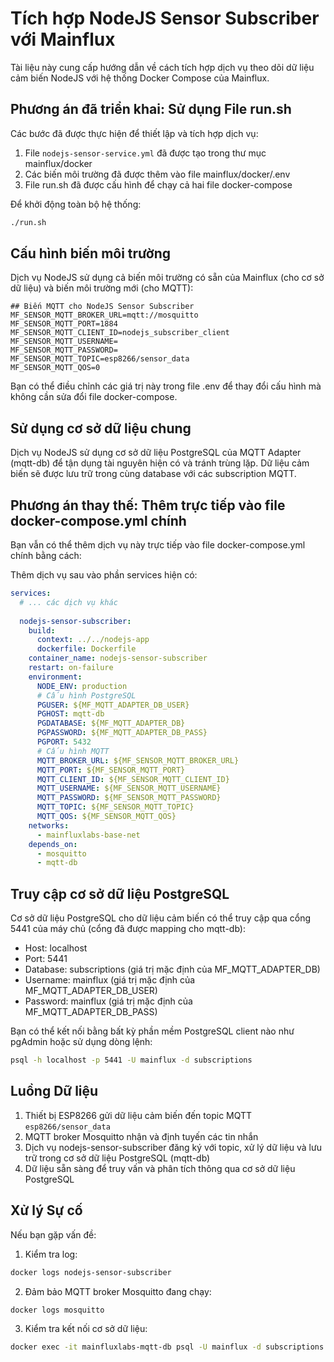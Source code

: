 # Tích hợp NodeJS Sensor Subscriber với Mainflux

Tài liệu này cung cấp hướng dẫn về cách tích hợp dịch vụ theo dõi dữ liệu cảm biến NodeJS với hệ thống Docker Compose của Mainflux.

## Phương án đã triển khai: Sử dụng File run.sh

Các bước đã được thực hiện để thiết lập và tích hợp dịch vụ:

1. File `nodejs-sensor-service.yml` đã được tạo trong thư mục mainflux/docker
2. Các biến môi trường đã được thêm vào file mainflux/docker/.env
3. File run.sh đã được cấu hình để chạy cả hai file docker-compose

Để khởi động toàn bộ hệ thống:

```bash
./run.sh
```

## Cấu hình biến môi trường

Dịch vụ NodeJS sử dụng cả biến môi trường có sẵn của Mainflux (cho cơ sở dữ liệu) và biến môi trường mới (cho MQTT):

```
## Biến MQTT cho NodeJS Sensor Subscriber
MF_SENSOR_MQTT_BROKER_URL=mqtt://mosquitto
MF_SENSOR_MQTT_PORT=1884
MF_SENSOR_MQTT_CLIENT_ID=nodejs_subscriber_client
MF_SENSOR_MQTT_USERNAME=
MF_SENSOR_MQTT_PASSWORD=
MF_SENSOR_MQTT_TOPIC=esp8266/sensor_data
MF_SENSOR_MQTT_QOS=0
```

Bạn có thể điều chỉnh các giá trị này trong file .env để thay đổi cấu hình mà không cần sửa đổi file docker-compose.

## Sử dụng cơ sở dữ liệu chung

Dịch vụ NodeJS sử dụng cơ sở dữ liệu PostgreSQL của MQTT Adapter (mqtt-db) để tận dụng tài nguyên hiện có và tránh trùng lặp. Dữ liệu cảm biến sẽ được lưu trữ trong cùng database với các subscription MQTT.

## Phương án thay thế: Thêm trực tiếp vào file docker-compose.yml chính

Bạn vẫn có thể thêm dịch vụ này trực tiếp vào file docker-compose.yml chính bằng cách:

Thêm dịch vụ sau vào phần services hiện có:
```yaml
services:
  # ... các dịch vụ khác
  
  nodejs-sensor-subscriber:
    build: 
      context: ../../nodejs-app
      dockerfile: Dockerfile
    container_name: nodejs-sensor-subscriber
    restart: on-failure
    environment:
      NODE_ENV: production
      # Cấu hình PostgreSQL
      PGUSER: ${MF_MQTT_ADAPTER_DB_USER}
      PGHOST: mqtt-db
      PGDATABASE: ${MF_MQTT_ADAPTER_DB}
      PGPASSWORD: ${MF_MQTT_ADAPTER_DB_PASS}
      PGPORT: 5432
      # Cấu hình MQTT
      MQTT_BROKER_URL: ${MF_SENSOR_MQTT_BROKER_URL}
      MQTT_PORT: ${MF_SENSOR_MQTT_PORT}
      MQTT_CLIENT_ID: ${MF_SENSOR_MQTT_CLIENT_ID}
      MQTT_USERNAME: ${MF_SENSOR_MQTT_USERNAME}
      MQTT_PASSWORD: ${MF_SENSOR_MQTT_PASSWORD}
      MQTT_TOPIC: ${MF_SENSOR_MQTT_TOPIC}
      MQTT_QOS: ${MF_SENSOR_MQTT_QOS}
    networks:
      - mainfluxlabs-base-net
    depends_on:
      - mosquitto
      - mqtt-db
```

## Truy cập cơ sở dữ liệu PostgreSQL

Cơ sở dữ liệu PostgreSQL cho dữ liệu cảm biến có thể truy cập qua cổng 5441 của máy chủ (cổng đã được mapping cho mqtt-db):

- Host: localhost
- Port: 5441
- Database: subscriptions (giá trị mặc định của MF_MQTT_ADAPTER_DB)
- Username: mainflux (giá trị mặc định của MF_MQTT_ADAPTER_DB_USER)
- Password: mainflux (giá trị mặc định của MF_MQTT_ADAPTER_DB_PASS)

Bạn có thể kết nối bằng bất kỳ phần mềm PostgreSQL client nào như pgAdmin hoặc sử dụng dòng lệnh:

```bash
psql -h localhost -p 5441 -U mainflux -d subscriptions
```

## Luồng Dữ liệu

1. Thiết bị ESP8266 gửi dữ liệu cảm biến đến topic MQTT `esp8266/sensor_data`
2. MQTT broker Mosquitto nhận và định tuyến các tin nhắn
3. Dịch vụ nodejs-sensor-subscriber đăng ký với topic, xử lý dữ liệu và lưu trữ trong cơ sở dữ liệu PostgreSQL (mqtt-db)
4. Dữ liệu sẵn sàng để truy vấn và phân tích thông qua cơ sở dữ liệu PostgreSQL

## Xử lý Sự cố

Nếu bạn gặp vấn đề:

1. Kiểm tra log:
```bash
docker logs nodejs-sensor-subscriber
```

2. Đảm bảo MQTT broker Mosquitto đang chạy:
```bash
docker logs mosquitto
```

3. Kiểm tra kết nối cơ sở dữ liệu:
```bash
docker exec -it mainfluxlabs-mqtt-db psql -U mainflux -d subscriptions -c "SELECT 1"
``` 